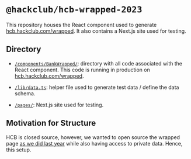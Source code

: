 # `@hackclub/hcb-wrapped-2023`

This repository houses the React component used to generate [hcb.hackclub.com/wrapped](https://hcb.hackclub.com/wrapped). It also contains a Next.js site used for testing.

## Directory

* [`/components/BankWrapped/`](/components/BankWrapped/): directory with all code associated with the React component. This code is running in production on [hcb.hackclub.com/wrapped](https://hcb.hackclub.com/wrapped).

* [`/lib/data.ts`](/lib/data.ts): helper file used to generate test data / define the data schema.

* [`/pages/`](/pages): Next.js site used for testing.

## Motivation for Structure

HCB is closed source, however, we wanted to open source the wrapped page [as we did last year](https://github.com/hackclub/hcb-wrapped-2022) while also having access to private data. Hence, this setup.